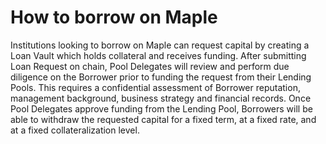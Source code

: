 # How to borrow on Maple

Institutions looking to borrow on Maple can request capital by creating a Loan Vault which holds collateral and receives funding. After submitting Loan Request on chain, Pool Delegates will review and perform due diligence on the Borrower prior to funding the request from their Lending Pools. This requires a confidential assessment of Borrower reputation, management background, business strategy and financial records. Once Pool Delegates approve funding from the Lending Pool, Borrowers will be able to withdraw the requested capital for a fixed term, at a fixed rate, and at a fixed collateralization level.
